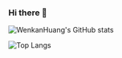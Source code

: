 ### Hi there 👋

<!--
**infinite-war/infinite-war** is a ✨ _special_ ✨ repository because its `README.md` (this file) appears on your GitHub profile.
Here are some ideas to get you started:
- 🔭 I’m currently working on ...
- 🌱 I’m currently learning ...
- 👯 I’m looking to collaborate on ...
- 🤔 I’m looking for help with ...
- 💬 Ask me about ...
- 📫 How to reach me: ...
- 😄 Pronouns: ...
- ⚡ Fun fact: ...
-->

![WenkanHuang's GitHub stats](https://github-readme-stats.vercel.app/api?username=infinite-war&show_icons=true&theme=tokyonight)

![Top Langs](https://github-readme-stats.vercel.app/api/top-langs/?username=infinite-war&layout=compact&hide=html,css,scss,makefile&exclude_repo=CodingPlatelets.github.io&langs_count=8)

